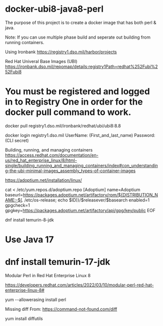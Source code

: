 # docker-ubi8-java8-perl

The purpose of this project is to create a docker image that has both perl & java.

Note: If you can use multiple phase build and seperate out building from running containers.

Using Ironbank
https://registry1.dso.mil/harbor/projects 

Red Hat Univeral Base Images (UBI) 
https://ironbank.dso.mil/repomap/details;registry1Path=redhat%252Fubi%252Fubi8 

# You must be registered and logged in to Registry One in order for the docker pull command to work.
docker pull registry1.dso.mil/ironbank/redhat/ubi/ubi8:8.8


docker login registry1.dso.mil
UserName: (First_and_last_name)
Password: (CLI secret)



Building, running, and managing containers
https://access.redhat.com/documentation/en-us/red_hat_enterprise_linux/8/html-single/building_running_and_managing_containers/index#con_understanding-the-ubi-minimal-images_assembly_types-of-container-images 



https://adoptium.net/installation/linux/

cat <<EOF > /etc/yum.repos.d/adoptium.repo
[Adoptium]
name=Adoptium
baseurl=https://packages.adoptium.net/artifactory/rpm/${DISTRIBUTION_NAME:-$(. /etc/os-release; echo $ID)}/\$releasever/\$basearch
enabled=1
gpgcheck=1
gpgkey=https://packages.adoptium.net/artifactory/api/gpg/key/public
EOF

dnf install temurin-8-jdk

# Use Java 17 
# dnf install temurin-17-jdk


Modular Perl in Red Hat Enterprise Linux 8

https://developers.redhat.com/articles/2022/03/10/modular-perl-red-hat-enterprise-linux-8# 

yum --allowerasing install perl

Missing diff
From: https://command-not-found.com/diff

yum install diffutils
